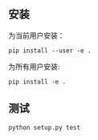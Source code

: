 ## 安装

为当前用户安装：

    pip install --user -e .

为所有用户安装:

    pip install -e .

## 测试

    python setup.py test
